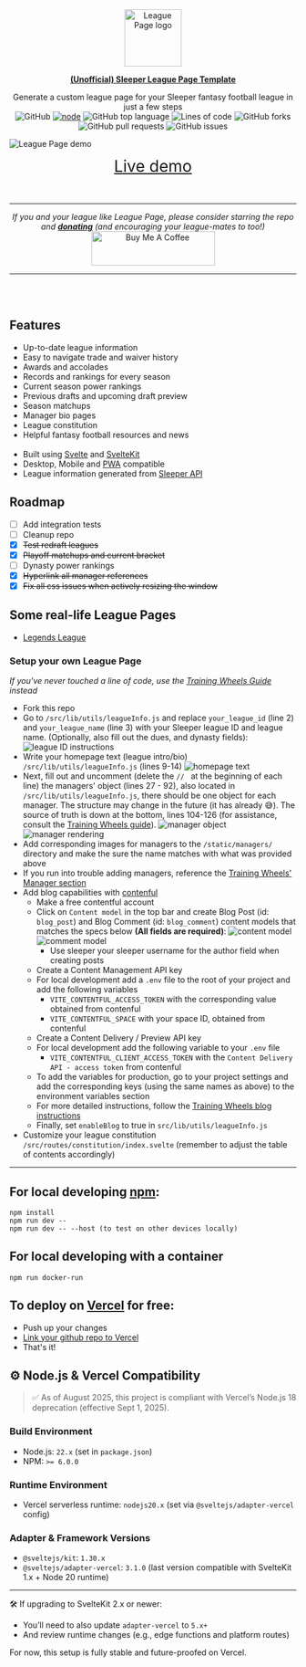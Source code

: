 <div align="center">
  <img alt="League Page logo" src="https://storage.googleapis.com/nfl-player-data/League%20Page.png" width="100px" />

  **[(Unofficial) Sleeper League Page Template](https://github.com/nmelhado/league-page/)**


Generate a custom league page for your Sleeper fantasy football league in just a few steps
  <br />
  ![GitHub](https://img.shields.io/github/license/nmelhado/league-page) [![node](https://img.shields.io/badge/node-%3E%3D14-brightgreen)](https://github.com/nmelhado/league-page) ![GitHub top language](https://img.shields.io/github/languages/top/nmelhado/league-page?color=ff3e00) ![Lines of code](https://img.shields.io/tokei/lines/github/nmelhado/league-page?label=lines%20of%20code) ![GitHub forks](https://img.shields.io/github/forks/nmelhado/league-page) ![GitHub pull requests](https://img.shields.io/github/issues-pr/nmelhado/league-page) ![GitHub issues](https://img.shields.io/github/issues-raw/nmelhado/league-page)
</div>


![League Page demo](https://storage.googleapis.com/nfl-player-data/league-page-demo.png)

<div align="center">
<a href="https://www.legendsleagueff.com/" style="font-size:2em; text-decoration: underline;" >Live demo</a>
</div>

<br>
<br>

-----------
<div align="center">

<i>If you and your league like League Page, please consider starring the repo and <b><a href="https://www.buymeacoffee.com/nmelhado" target="_blank">donating</a></b> (and encouraging your league-mates to too!)</i>
<br>
    <a href="https://www.buymeacoffee.com/nmelhado" target="_blank"><img src="https://cdn.buymeacoffee.com/buttons/v2/default-green.png" alt="Buy Me A Coffee" style="height: 60px !important; width: 217px !important;" width="217px" height="60px" ></a>
</div>

-----------

<br>
<br>

## Features
- Up-to-date league information
- Easy to navigate trade and waiver history
- Awards and accolades
- Records and rankings for every season
- Current season power rankings
- Previous drafts and upcoming draft preview
- Season matchups
- Manager bio pages
- League constitution
- Helpful fantasy football resources and news<br><br>
- Built using [Svelte](https://svelte.dev/docs) and [SvelteKit](https://kit.svelte.dev/docs)
- Desktop, Mobile and [PWA](https://mobilesyrup.com/2020/05/24/how-install-progressive-web-app-pwa-android-ios-pc-mac/) compatible 
- League information generated from [Sleeper API](https://docs.sleeper.app/)


## Roadmap
  - [ ] Add integration tests
  - [ ] Cleanup repo
  - [x] ~~Test redraft leagues~~
  - [x] ~~Playoff matchups and current bracket~~
  - [ ] Dynasty power rankings
  - [x] ~~Hyperlink all manager references~~
  - [x] ~~Fix all css issues when actively resizing the window~~

## Some real-life League Pages
- [Legends League](https://www.legendsleagueff.com/)

### Setup your own League Page
*If you've never touched a line of code, use the [Training Wheels Guide](./TRAINING_WHEELS.md) instead*
- Fork this repo
- Go to `/src/lib/utils/leagueInfo.js` and replace `your_league_id` (line 2) and `your_league_name` (line 3) with your Sleeper league ID and league name. (Optionally, also fill out the dues, and dynasty fields):
![league ID instructions](https://storage.googleapis.com/nfl-player-data/league_id_instructions.png)
- Write your homepage text (league intro/bio) `/src/lib/utils/leagueInfo.js` (lines 9-14)
![homepage text](https://storage.googleapis.com/nfl-player-data/homepage_text.png)
- Next, fill out and uncomment (delete the `// ` at the beginning of each line) the managers' object (lines 27 - 92), also located in `/src/lib/utils/leagueInfo.js`, there should be one object for each manager. The structure may change in the future (it has already 😅). The source of truth is down at the bottom, lines 104-126 (for assistance, consult the [Training Wheels guide](https://github.com/nmelhado/league-page/blob/master/TRAINING_WHEELS.md#ii-adding-managers-and-changing-the-homepage-text)).
![manager object](https://storage.googleapis.com/nfl-player-data/managersObj.png)
![manager rendering](https://storage.googleapis.com/nfl-player-data/managerRendering.png)
- Add corresponding images for managers to the `/static/managers/` directory and make the sure the name matches with what was provided above
- If you run into trouble adding managers, reference the [Training Wheels' Manager section](https://github.com/nmelhado/league-page/blob/master/TRAINING_WHEELS.md#ii-adding-managers-and-changing-the-homepage-text)
- Add blog capabilities with [contenful](https://contentful.com/)
    - Make a free contentful account
    - Click on `Content model` in the top bar and create Blog Post (id: `blog_post`) and Blog Comment (id: `blog_comment`) content models that matches the specs below **(All fields are required)**:
    ![content model](https://storage.googleapis.com/nfl-player-data/contentModel.jpg)
    ![comment model](https://storage.googleapis.com/nfl-player-data/commentModel.jpg)
        - Use sleeper your sleeper username for the author field when creating posts
    - Create a Content Management API key
    - For local development add a `.env` file to the root of your project and add the following variables
        - `VITE_CONTENTFUL_ACCESS_TOKEN` with the corresponding value obtained from contenful
        - `VITE_CONTENTFUL_SPACE` with your space ID, obtained from contenful
    - Create a Content Delivery / Preview API key
    - For local development add the following variable to your `.env` file
        - `VITE_CONTENTFUL_CLIENT_ACCESS_TOKEN` with the `Content Delivery API - access token` from contenful
    - To add the variables for production, go to your project settings and add the corresponding keys (using the same names as above) to the environment variables section
    - For more detailed instructions, follow the [Training Wheels blog instructions](https://github.com/nmelhado/league-page/blob/master/TRAINING_WHEELS.md#iii-add-a-blog)
    - Finally, set `enableBlog` to true in `src/lib/utils/leagueInfo.js`
- Customize your league constitution `/src/routes/constitution/index.svelte` (remember to adjust the table of contents accordingly)
-----------
## For local developing [npm](https://docs.npmjs.com/getting-started/what-is-npm):

    npm install
    npm run dev --
    npm run dev -- --host (to test on other devices locally)

## For local developing with a container

    npm run docker-run

## To deploy on [Vercel](https://vercel.com/) for free:
- Push up your changes
- [Link your github repo to Vercel](https://vercel.com/guides/deploying-svelte-with-vercel#step-2:-deploying-your-svelte-app-with-vercel)
- That's it!

## ⚙️ Node.js & Vercel Compatibility

> ✅ As of August 2025, this project is compliant with Vercel’s Node.js 18 deprecation (effective Sept 1, 2025).

### Build Environment

- Node.js: `22.x` (set in `package.json`)
- NPM: `>= 6.0.0`

### Runtime Environment

- Vercel serverless runtime: `nodejs20.x` (set via `@sveltejs/adapter-vercel` config)

### Adapter & Framework Versions

- `@sveltejs/kit`: `1.30.x`
- `@sveltejs/adapter-vercel`: `3.1.0` (last version compatible with SvelteKit 1.x + Node 20 runtime)

---

🛠️ If upgrading to SvelteKit 2.x or newer:
- You’ll need to also update `adapter-vercel` to `5.x+`
- And review runtime changes (e.g., edge functions and platform routes)

For now, this setup is fully stable and future-proofed on Vercel.


<!-- ## Development
see [CONTRIBUTING.md](.github/CONTRIBUTING.md) -->
